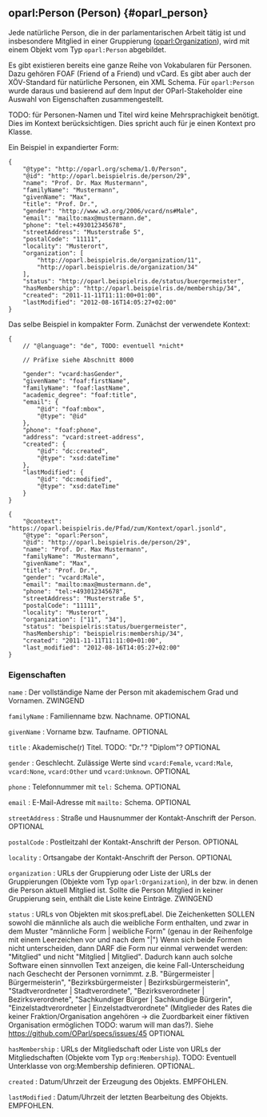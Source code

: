 oparl:Person (Person)  {#oparl_person}
--------------------

Jede natürliche Person, die in der parlamentarischen Arbeit tätig ist
und insbesondere Mitglied in einer Gruppierung ([oparl:Organization](#oparl_organization)),
wird mit einem Objekt vom Typ `oparl:Person` abgebildet.

Es gibt existieren bereits eine ganze Reihe von Vokabularen für Personen. Dazu gehören FOAF (Friend of a Friend) und vCard. Es gibt aber auch der XÖV-Standard für natürliche Personen, ein XML Schema. Für `oparl:Person` wurde daraus
und basierend auf dem Input der OParl-Stakeholder eine Auswahl von Eigenschaften zusammengestellt.

TODO: für Personen-Namen und Titel wird keine Mehrsprachigkeit benötigt. Dies im Kontext berücksichtigen. Dies spricht auch für je einen Kontext pro Klasse.

Ein Beispiel in expandierter Form:

~~~~~  {#person_ex1 .json}
{
    "@type": "http://oparl.org/schema/1.0/Person",
    "@id": "http://oparl.beispielris.de/person/29",
    "name": "Prof. Dr. Max Mustermann",
    "familyName": "Mustermann",
    "givenName": "Max",
    "title": "Prof. Dr.",
    "gender": "http://www.w3.org/2006/vcard/ns#Male",
    "email": "mailto:max@mustermann.de",
    "phone": "tel:+493012345678",
    "streetAddress": "Musterstraße 5",
    "postalCode": "11111",
    "locality": "Musterort",
    "organization": [
        "http://oparl.beispielris.de/organization/11",
        "http://oparl.beispielris.de/organization/34"
    ],
    "status": "http://oparl.beispielris.de/status/buergermeister",
    "hasMembership": "http://oparl.beispielris.de/membership/34",
    "created": "2011-11-11T11:11:00+01:00",
    "lastModified": "2012-08-16T14:05:27+02:00"
}
~~~~~

Das selbe Beispiel in kompakter Form. Zunächst der verwendete Kontext:

~~~~~  {#person_ex_context .json}
{
    // "@language": "de", TODO: eventuell *nicht*
    
    // Präfixe siehe Abschnitt 8000

    "gender": "vcard:hasGender",
    "givenName": "foaf:firstName",
    "familyName": "foaf:lastName",
    "academic_degree": "foaf:title",
    "email": {
        "@id": "foaf:mbox",
        "@type": "@id"
    },
    "phone": "foaf:phone",
    "address": "vcard:street-address",
    "created": {
        "@id": "dc:created",
        "@type": "xsd:dateTime"
    },
    "lastModified": {
        "@id": "dc:modified",
        "@type": "xsd:dateTime"
    }
}
~~~~~

~~~~~  {#person_ex2 .json}
{
    "@context": "https://oparl.beispielris.de/Pfad/zum/Kontext/oparl.jsonld",
    "@type": "oparl:Person",
    "@id": "http://oparl.beispielris.de/person/29",
    "name": "Prof. Dr. Max Mustermann",
    "familyName": "Mustermann",
    "givenName": "Max",
    "title": "Prof. Dr.",
    "gender": "vcard:Male",
    "email": "mailto:max@mustermann.de",
    "phone": "tel:+493012345678",
    "streetAddress": "Musterstraße 5",
    "postalCode": "11111",
    "locality": "Musterort",
    "organization": ["11", "34"],
    "status": "beispielris:status/buergermeister",
    "hasMembership": "beispielris:membership/34",
    "created": "2011-11-11T11:11:00+01:00",
    "last_modified": "2012-08-16T14:05:27+02:00"
}
~~~~~
### Eigenschaften ###

`name`
:   Der vollständige Name der Person mit akademischem Grad und Vornamen.
    ZWINGEND

`familyName`
:   Familienname bzw. Nachname.
    OPTIONAL

`givenName`
:   Vorname bzw. Taufname.
    OPTIONAL

`title`
:   Akademische(r) Titel.
    TODO: "Dr."? "Diplom"?
    OPTIONAL

`gender`
:   Geschlecht. Zulässige Werte sind `vcard:Female`, `vcard:Male`, `vcard:None`, `vcard:Other` und `vcard:Unknown`.
    OPTIONAL

`phone`
:   Telefonnummer mit `tel:` Schema.
    OPTIONAL

`email`
:   E-Mail-Adresse mit `mailto:` Schema.
    OPTIONAL

`streetAddress`
:   Straße und Hausnummer der Kontakt-Anschrift der Person.
    OPTIONAL

`postalCode`
:   Postleitzahl der Kontakt-Anschrift der Person.
    OPTIONAL

`locality`
:   Ortsangabe der Kontakt-Anschrift der Person.
    OPTIONAL

`organization`
:   URLs der Gruppierung oder Liste der URLs der Gruppierungen (Objekte vom Typ `oparl:Organization`), in der
    bzw. in denen die Person aktuell Mitglied ist.
    Sollte die Person Mitglied in keiner Gruppierung sein,
    enthält die Liste keine Einträge.
    ZWINGEND
    
`status`
:   URLs von Objekten mit skos:prefLabel.
    Die Zeichenketten SOLLEN sowohl die männliche als auch die weibliche Form enthalten, und zwar in dem Muster
    "männliche Form | weibliche Form" (genau in der Reihenfolge mit einem Leerzeichen vor und nach dem "|")
    Wenn sich beide Formen nicht unterscheiden, dann DARF die Form nur einmal verwendet werden:
    "Mitglied" und nicht "Mitglied | Mitglied".
    Dadurch kann auch solche Software einen sinnvollen Text anzeigen, die keine Fall-Unterscheidung nach Geschecht
    der Personen vornimmt.
    z.B. "Bürgermeister | Bürgermeisterin",
    "Bezirksbürgermeister | Bezirksbürgermeisterin",
    "Stadtverordneter | Stadtverordnete",
    "Bezirksverordneter | Bezirksverordnete",
    "Sachkundiger Bürger | Sachkundige Bürgerin",
    "Einzelstadtverordneter | Einzelstadtverordnete" (Mitglieder des Rates die keiner Fraktion/Organisation
    angehören -> die Zuordbarkeit einer fiktiven Organisation ermöglichen TODO: warum will man das?).
    Siehe https://github.com/OParl/specs/issues/45
    OPTIONAL

`hasMembership`
:   URLs der Mitgliedschaft oder Liste von URLs der Mitgliedschaften (Objekte vom Typ `org:Membership`). TODO: Eventuell     Unterklasse von org:Membership definieren.
    OPTIONAL.

`created`
:   Datum/Uhrzeit der Erzeugung des Objekts.
    EMPFOHLEN.

`lastModified`
:   Datum/Uhrzeit der letzten Bearbeitung des Objekts.
    EMPFOHLEN.
